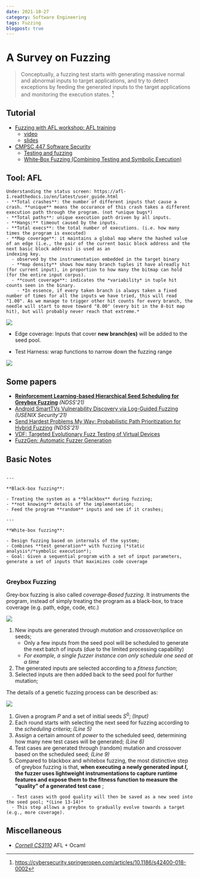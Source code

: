 ```yaml
---
date: 2021-10-27
category: Software Engineering
tags: Fuzzing
blogpost: true
---
```


# A Survey on Fuzzing

> Conceptually, a fuzzing test starts with generating massive normal and abnormal inputs to target applications, and try to detect exceptions by feeding the generated inputs to the target applications and monitoring the execution states. [^1]

[^1]: https://cybersecurity.springeropen.com/articles/10.1186/s42400-018-0002

## Tutorial

- [Fuzzing with AFL workshop: AFL training](https://github.com/mykter/afl-training)
  - [video](https://www.youtube.com/watch?v=6YLz9IGAGLw)
  - [slides](https://docs.google.com/presentation/d/e/2PACX-1vQWx9bCm_WzSec1Okd8PM2vOf2TQRoM4snxsHSHSLWMfgSWzcJHxWkkdhRPw-a7Flq_5X2QpGI8vwUH/pub?start=false&loop=false&delayms=60000)
- [CMPSC 447 Software Security](http://www.cse.psu.edu/~gxt29/teaching/cs447s19/index.html)
   - [Testing and fuzzing](http://www.cse.psu.edu/~gxt29/teaching/cs447s19/slides/06testingFuzzing.pdf)
   - [White‐Box Fuzzing (Combining Testing and Symbolic Execution)](http://www.cse.psu.edu/~gxt29/teaching/cs447s19/slides/07staticAnalysis.pdf)


## Tool: AFL

```{seealso}
Understanding the status screen: https://afl-1.readthedocs.io/en/latest/user_guide.html
- **Total crashes**: the number of different inputs that cause a crash. **unique** means the occurance of this crash takes a different execution path through the program. (not *unique bugs*)
- **Total paths**: unique execution path driven by all inputs.
- **Hangs:** timeout caused by the inputs.
- **Total execs**: the total number of executions. (i.e. how many times the program is executed)
- **Map coverage**: it maintains a global map where the hashed value of an edge (i.e., the pair of the current basic block address and the next basic block address) is used as an
indexing key.
  - observed by the instrumentation embedded in the target binary
  - **map density** shows how many branch tuples it have alreadly hit (for current input), in proportion to how many the bitmap can hold (for the entire input corpus).
  - **count coverage**: indicates the *variability* in tuple hit counts seen in the binary.
    - *In essence, if every taken branch is always taken a fixed number of times for all the inputs we have tried, this will read "1.00". As we manage to trigger other hit counts for every branch, the needle will start to move toward "8.00" (every bit in the 8-bit map hit), but will probably never reach that extreme.*
```

![](/images/fuzz/afl-screenshot.png)

- Edge coverage: Inputs that cover **new branch(es)** will be added to the seed pool.

- Test Harness: wrap functions to narrow down the fuzzing range

![](/images/fuzz/harness.png)

## Some papers

- **[Reinforcement Learning-based Hierarchical Seed Scheduling for Greybox Fuzzing](https://scholar.archive.org/work/sxi4fekp2rdizcv3ad7itgg4vy/access/wayback/https://www.ndss-symposium.org/wp-content/uploads/ndss2021_6A-4_24486_paper.pdf)** *(NDSS'21)*
- [Android SmartTVs Vulnerability Discovery via Log-Guided Fuzzing](https://www.usenix.org/system/files/sec21fall-aafer.pdf) *(USENIX Security'21)*
- [Send Hardest Problems My Way: Probabilistic Path Prioritization for Hybrid Fuzzing](https://www.cs.ucr.edu/~heng/pubs/digfuzz_ndss19.pdf) *(NDSS'21)*
- [VDF: Targeted Evolutionary Fuzz Testing of Virtual Devices](https://www.cs.ucr.edu/~heng/pubs/VDF_raid17.pdf)
- [FuzzGen: Automatic Fuzzer Generation](https://www.usenix.org/conference/usenixsecurity20/presentation/ispoglou)

## Basic Notes
  


`````{panels}

---

**Black‐box fuzzing**:

- Treating the system as a **blackbox** during fuzzing;
- **not knowing** details of the implementation;
- Feed the program **random** inputs and see if it crashes;

---

**White‐box fuzzing**:

- Design fuzzing based on internals of the system;
- Combines **test generation** with fuzzing (*static analysis*/*symbolic execution*);
- Goal: Given a sequential program with a set of input parameters, generate a set of inputs that maximizes code coverage


`````

### Greybox Fuzzing

Grey‐box fuzzing is also called *coverage‐Based fuzzing*. It instruments the program, instead of simply treating the program as a black-box, to trace coverage (e.g. path, edge, code, etc.)

![](/images/fuzz/greybox-fuzz-workflow.png)

1. New inputs are generated through *mutation* and *crossover/splice* on seeds;
    - Only a few inputs from the seed pool will be scheduled to generate the next batch of inputs (due to the limited processing capability)
    - *For example, a single fuzzer instance can only schedule one seed at a time*
2. The generated inputs are selected according to a *fitness function*;
3. Selected inputs are then added back to the seed pool for further mutation;

The details of a genetic fuzzing process can be described as:

![](/images/fuzz/greybox-algo.png)

1. Given a program $P$ and a set of initial seeds $S^0$; *(Input)*
2. Each round starts with selecting the next seed for fuzzing according to the *scheduling criteria*; *(Line 5)*
3. Assign a certain amount of *power* to the scheduled seed, determining how many new test cases will be generated; *(Line 6)*
4. Test cases are generated through (random) mutation and crossover based on the scheduled seed; *(Line 9)*
5. Compared to blackbox and whitebox fuzzing, the most distinctive step of greybox
fuzzing is that, **when executing a newly generated input $I$, the fuzzer uses lightweight instrumentations to capture runtime features and expose them to the fitness function to measure the "quality" of a generated test case** ;

```{note}
  - Test cases with good quality will then be saved as a new seed into the seed pool; *(Line 13-14)*
  - This step allows a greybox to gradually evolve towards a target (e.g., more coverage).
```





## Miscellaneous

- *[Cornell CS3110](https://www.cs.cornell.edu/courses/cs3110/2018sp/htmlman/afl-fuzz.html)* AFL + Ocaml